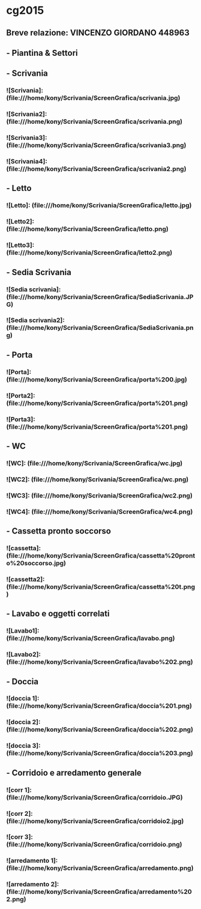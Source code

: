 # cg2015

## Breve relazione: VINCENZO GIORDANO 448963
## - Piantina & Settori

## - Scrivania
### ![Scrivania]: (file:///home/kony/Scrivania/ScreenGrafica/scrivania.jpg)
### ![Scrivania2]: (file:///home/kony/Scrivania/ScreenGrafica/scrivania.png)
### ![Scrivania3]: (file:///home/kony/Scrivania/ScreenGrafica/scrivania3.png)
### ![Scrivania4]: (file:///home/kony/Scrivania/ScreenGrafica/scrivania2.png)

## - Letto
### ![Letto]: (file:///home/kony/Scrivania/ScreenGrafica/letto.jpg)
### ![Letto2]: (file:///home/kony/Scrivania/ScreenGrafica/letto.png)
### ![Letto3]: (file:///home/kony/Scrivania/ScreenGrafica/letto2.png)

## - Sedia Scrivania
### ![Sedia scrivania]: (file:///home/kony/Scrivania/ScreenGrafica/SediaScrivania.JPG)
### ![Sedia scrivania2]: (file:///home/kony/Scrivania/ScreenGrafica/SediaScrivania.png)

## - Porta
### ![Porta]: (file:///home/kony/Scrivania/ScreenGrafica/porta%200.jpg)
### ![Porta2]: (file:///home/kony/Scrivania/ScreenGrafica/porta%201.png)
### ![Porta3]: (file:///home/kony/Scrivania/ScreenGrafica/porta%201.png)

## - WC
### ![WC]: (file:///home/kony/Scrivania/ScreenGrafica/wc.jpg)
### ![WC2]: (file:///home/kony/Scrivania/ScreenGrafica/wc.png)
### ![WC3]: (file:///home/kony/Scrivania/ScreenGrafica/wc2.png)
### ![WC4]: (file:///home/kony/Scrivania/ScreenGrafica/wc4.png)

## - Cassetta pronto soccorso
### ![cassetta]: (file:///home/kony/Scrivania/ScreenGrafica/cassetta%20pronto%20soccorso.jpg)
### ![cassetta2]: (file:///home/kony/Scrivania/ScreenGrafica/cassetta%20t.png)

## - Lavabo e oggetti correlati
### ![Lavabo1]: (file:///home/kony/Scrivania/ScreenGrafica/lavabo.png)
### ![Lavabo2]: (file:///home/kony/Scrivania/ScreenGrafica/lavabo%202.png)

## - Doccia
### ![doccia 1]: (file:///home/kony/Scrivania/ScreenGrafica/doccia%201.png)
### ![doccia 2]: (file:///home/kony/Scrivania/ScreenGrafica/doccia%202.png)
### ![doccia 3]: (file:///home/kony/Scrivania/ScreenGrafica/doccia%203.png)

## - Corridoio e arredamento generale
### ![corr 1]: (file:///home/kony/Scrivania/ScreenGrafica/corridoio.JPG)
### ![corr 2]: (file:///home/kony/Scrivania/ScreenGrafica/corridoio2.jpg)
### ![corr 3]: (file:///home/kony/Scrivania/ScreenGrafica/corridoio.png)
### ![arredamento 1]: (file:///home/kony/Scrivania/ScreenGrafica/arredamento.png)
### ![arredamento 2]: (file:///home/kony/Scrivania/ScreenGrafica/arredamento%202.png)
